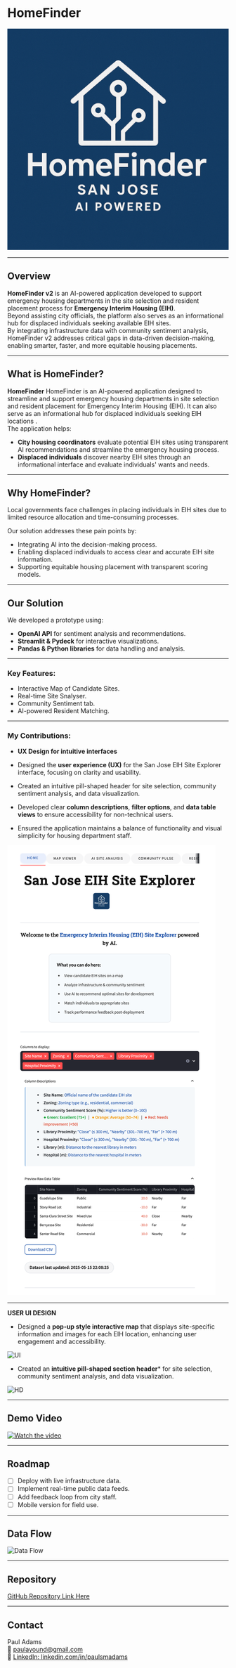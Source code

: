 # HomeFinder 

<!--  
![Project Logo](/HomeFinder.png)  
-->
![HomeFinder Logo](/HomeFinder_logo.png)

---

## Overview

**HomeFinder v2** is an AI-powered application developed to support emergency housing departments in the site selection and resident placement process for **Emergency Interim Housing (EIH)**.  
Beyond assisting city officials, the platform also serves as an informational hub for displaced individuals seeking available EIH sites.  
By integrating infrastructure data with community sentiment analysis, HomeFinder v2 addresses critical gaps in data-driven decision-making, enabling smarter, faster, and more equitable housing placements.


---

## What is HomeFinder?

**HomeFinder** HomeFinder is an AI-powered application designed to streamline and support emergency housing departments in site selection and resident placement for Emergency Interim Housing (EIH). It can also serve as an informational hub for displaced individuals seeking EIH locations
.  
The application helps:
- **City housing coordinators** evaluate potential EIH sites using transparent AI recommendations and  streamline the emergency housing process.
- **Displaced individuals** discover nearby EIH sites through an informational interface and evaluate individuals' wants and needs.

---

## Why HomeFinder?

Local governments face challenges in placing individuals in EIH sites due to limited resource allocation and time-consuming processes.

Our solution addresses these pain points by:
- Integrating AI into the decision-making process.
- Enabling displaced individuals to access clear and  accurate EIH site information.
- Supporting equitable housing placement with transparent scoring models.

---

## Our Solution

We developed a prototype using:
- **OpenAI API** for sentiment analysis and recommendations.
- **Streamlit & Pydeck** for interactive visualizations.
- **Pandas & Python libraries** for data handling and analysis.

---

### Key Features:
- Interactive Map of Candidate Sites.
- Real-time Site Snalyser.
- Community Sentiment tab.
- AI-powered Resident Matching.

---

### My Contributions:

- **UX Design for intuitive interfaces**
  
- Designed the **user experience (UX)** for the San Jose EIH Site Explorer interface, focusing on clarity and usability.
- Created an intuitive pill-shaped header for site selection, community sentiment analysis, and data visualization.
- Developed clear **column descriptions**, **filter options**, and **data table views** to ensure accessibility for non-technical users.
- Ensured the application maintains a balance of functionality and visual simplicity for housing department staff.
<!--  
![Project Logo](/HomeFinder.png)  
-->
![UI](/UX.png)


---

**USER UI DESIGN**
  
- Designed a **pop-up style interactive map** that displays site-specific information and images for each EIH location, enhancing user engagement and accessibility.


![UI](/MAPGIF.gif)


- Created an **intuitive pill-shaped section header*** for site selection, community sentiment analysis, and data visualization.


![HD](/HD.png)  

---



## Demo Video

[![Watch the video](https://img.youtube.com/vi/YOUR_VIDEO_ID/hqdefault.jpg)](https://youtu.be/YOUR_VIDEO_ID)

---

## Roadmap
- [ ] Deploy with live infrastructure data.
- [ ] Implement real-time public data feeds.
- [ ] Add feedback loop from city staff.
- [ ] Mobile version for field use.

---

## Data Flow

![Data Flow](/dataflow.png)

---

## Repository

[GitHub Repository Link Here](https://github.com/YourGitHubRepo)

---

## Contact

Paul Adams  
📧 paulayound@gmail.com  
🔗 [LinkedIn: linkedin.com/in/paulsmadams](https://linkedin.com/in/paulsmadams)

